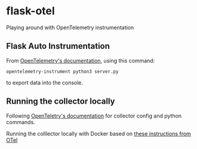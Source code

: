 # flask-otel
Playing around with OpenTelemetry instrumentation

## Flask Auto Instrumentation
From [OpenTelemetry's documentation](https://opentelemetry.io/docs/instrumentation/python/automatic/), using this command:

`
opentelemetry-instrument python3 server.py
`

to export data into the console.

## Running the collector locally
Following [OpenTeletry's documentation](https://opentelemetry.io/docs/instrumentation/python/getting-started/) for collector config and python commands.

Running the colllector locally with Docker based on [these instructions from OTel](https://opentelemetry.io/docs/collector/getting-started/#docker)